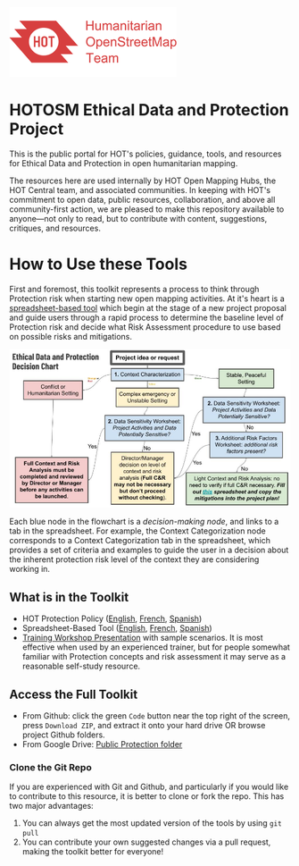 ![logo](images/hot_logo.png)
# HOTOSM Ethical Data and Protection Project

This is the public portal for HOT's policies, guidance, tools, and resources for Ethical Data and Protection in open humanitarian mapping.

The resources here are used internally by HOT Open Mapping Hubs, the HOT Central team, and associated communities. In keeping with HOT's commitment to open data, public resources, collaboration, and above all community-first action, we are pleased to make this repository available to anyone&mdash;not only to read, but to contribute with content, suggestions, critiques, and resources.

# How to Use these Tools

First and foremost, this toolkit represents a process to think through Protection risk when starting new open mapping activities. At it's heart is a [spreadsheet-based tool](https://docs.google.com/spreadsheets/d/1dwbY8_V2uxvNIxVcUc0DUBIlLwesY5ZfXA11He-VZrM/edit#gid=1198706362) which begin at the stage of a new project proposal and guide users through a rapid process to determine the baseline level of Protection risk and decide what Risk Assessment procedure to use based on possible risks and mitigations.

![Flowchart](images/Ethical_Data_and_Protection_Decision_Flowchart.jpg) 

Each blue node in the flowchart is a *decision-making node*, and links to a tab in the spreadsheet. For example, the Context Categorization node corresponds to a Context Categorization tab in the spreadsheet, which provides a set of criteria and examples to guide the user in a decision about the inherent protection risk level of the context they are considering working in.

## What is in the Toolkit

* HOT Protection Policy ([English](https://docs.google.com/document/d/1gevelbSeOY-i7b1-s_Y9Ew7wDdij5YbXkFlo4N4bNU4/edit?usp=drive_link), [French](https://docs.google.com/document/d/1dMwYqzaJlrEkXZXE8HAnVMibvXksCBOr0itnhFdk3Ug/edit?usp=drive_link), [Spanish](https://docs.google.com/document/d/1ilZcPcukqBqml_MidcFRZiKIUTukq6_bdgqZNr4TbLE/edit?usp=drive_link))
* Spreadsheet-Based Tool ([English](https://docs.google.com/spreadsheets/d/1dwbY8_V2uxvNIxVcUc0DUBIlLwesY5ZfXA11He-VZrM/edit?usp=drive_link), [French](https://docs.google.com/spreadsheets/d/1EL1dhnBg3IDsXSnSQUK2hkRp6qh6nYUe5fAErXsMAiQ/edit?usp=drive_link), [Spanish](https://docs.google.com/spreadsheets/d/1Ztd_XR8IE2UJ4fUizLQb2COadP7UUJTWNVn59peQ-oc/edit?usp=drive_link))
* [Training Workshop Presentation](https://docs.google.com/presentation/d/17ZbYpbS7v3yz-9vWlLqDUh-WZrCETR3RxgJE0EQMUIw/edit?usp=sharing) with sample scenarios. It is most effective when used by an experienced trainer, but for people somewhat familiar with Protection concepts and risk assessment it may serve as a reasonable self-study resource.

## Access the Full Toolkit

* From Github: click the green ```Code``` button near the top right of the screen, press ```Download ZIP```, and extract it onto your hard drive OR browse project Github folders. 
* From Google Drive: [Public Protection folder](https://drive.google.com/drive/folders/1zNkAgNs-tcIGqtGGQs5tklhN-DQBRqm8?usp=drive_link)

### Clone the Git Repo

If you are experienced with Git and Github, and particularly if you would like to contribute to this resource, it is better to clone or fork the repo. This has two major advantages:
1. You can always get the most updated version of the tools by using ```git pull```
2. You can contribute your own suggested changes via a pull request, making the toolkit better for everyone!

